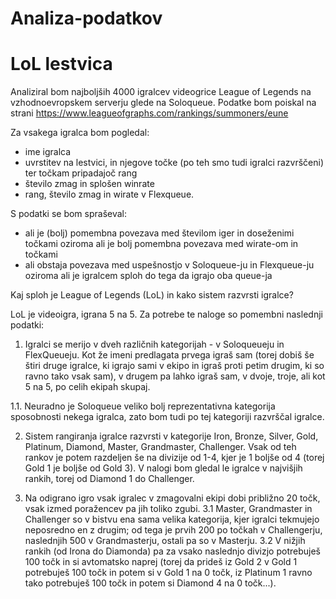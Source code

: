 # Analiza-podatkov
LoL lestvica
=========================================

Analiziral bom najboljših 4000 igralcev videogrice League of Legends na vzhodnoevropskem serverju glede na Soloqueue.
Podatke bom poiskal na strani https://www.leagueofgraphs.com/rankings/summoners/eune

Za vsakega igralca bom pogledal:
 - ime igralca
 - uvrstitev na lestvici, in njegove točke (po teh smo tudi igralci razvrščeni) ter točkam pripadajoč rang
 - število zmag in splošen winrate
 - rang, število zmag in wirate v Flexqueue.

S podatki se bom spraševal:
 - ali je (bolj) pomembna povezava med številom iger in doseženimi točkami
   oziroma ali je bolj pomembna povezava med wirate-om in točkami
 - ali obstaja povezava med uspešnostjo v Soloqueue-ju in Flexqueue-ju
   oziroma ali je igralcem sploh do tega da igrajo oba queue-ja
   
   
 
 
 
 
Kaj sploh je League of Legends (LoL) in kako sistem razvrsti igralce?

LoL je videoigra, igrana 5 na 5. Za potrebe te naloge so pomembni naslednji podatki:
1. Igralci se merijo v dveh različnih kategorijah - v Soloqueueju in FlexQueueju. Kot že imeni predlagata
prvega igraš sam (torej dobiš še štiri druge igralce, ki igrajo sami v ekipo in igraš proti petim drugim, ki so ravno tako vsak sam),
v drugem pa lahko igraš sam, v dvoje, troje, ali kot 5 na 5, po celih ekipah skupaj.

 1.1. Neuradno je Soloqueue veliko bolj reprezentativna kategorija sposobnosti nekega igralca, zato bom tudi po tej kategoriji
 razvrščal igralce.

2. Sistem rangiranja igralce razvrsti v kategorije Iron, Bronze, Silver, Gold, Platinum, Diamond, Master, Grandmaster, Challenger.
Vsak od teh rankov je potem razdeljen še na divizije od 1-4, kjer je 1 boljše od 4 (torej Gold 1 je boljše od Gold 3).
V nalogi bom gledal le igralce v najvišjih rankih, torej od Diamond 1 do Challenger.

3. Na odigrano igro vsak igralec v zmagovalni ekipi dobi približno 20 točk, vsak izmed poražencev pa jih toliko zgubi. 
 3.1 Master, Grandmaster in Challenger so v bistvu ena sama velika kategorija, kjer igralci tekmujejo neposredno en z drugim;
 od tega je prvih 200 po točkah v Challengerju, naslednjih 500 v Grandmasterju, ostali pa so v Masterju.
 3.2 V nižjih rankih (od Irona do Diamonda) pa za vsako naslednjo divizjo potrebuješ 100 točk in si avtomatsko naprej (torej da 
 prideš iz Gold 2 v Gold 1 potrebuješ 100 točk in potem si v Gold 1 na 0 točk, iz Platinum 1 ravno tako potrebuješ 100 točk in 
 potem si Diamond 4 na 0 točk...).
